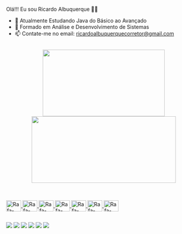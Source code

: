  Olá!!! Eu sou Ricardo Albuquerque 👋😎

- 🔭 Atualmente Estudando Java do Básico ao Avançado 
- 🌱 Formado em Análise e Desenvolvimento de Sistemas
- 📫 Contate-me no email: ricardoalbuquerquecorretor@gmail.com
  ##
  <div align="center">
  <a href="https://github.com/ricardoalbuquerquedev">
  <img height="180em" width= "330em" src="https://github-readme-stats.vercel.app/api?username=ricardoalbuquerquedev&show_icons=true&theme=dark&include_all_commits=true&count_private=true"/>
  <img height="180em" width= "390em" src="https://github-readme-stats.vercel.app/api/top-langs/?username=ricardoalbuquerquedev&layout=compact&langs_count=7&theme=highcontrast"/>
</div>
  
  ##
  <div style="display: inline_block"><br>

  <img align="center" alt="Rafa-Csharp" height="30" width="40" src="https://cdn.jsdelivr.net/gh/devicons/devicon/icons/java/java-original.svg" />
  <img align="center" alt="Rafa-Csharp" height="30" width="40" src="https://cdn.jsdelivr.net/gh/devicons/devicon/icons/intellij/intellij-original-wordmark.svg" />
  <img align="center" alt="Rafa-Csharp" height="30" width="40" src="https://cdn.jsdelivr.net/gh/devicons/devicon/icons/android/android-original.svg" />
  <img align="center" alt="Rafa-Csharp" height="30" width="40" src="https://cdn.jsdelivr.net/gh/devicons/devicon/icons/apple/apple-original.svg" />
  <img align="center" alt="Rafa-Csharp" height="30" width="40" src="https://cdn.jsdelivr.net/gh/devicons/devicon/icons/figma/figma-original.svg" />
  <img align="center" alt="Rafa-Csharp" height="30" width="40" src="https://cdn.jsdelivr.net/gh/devicons/devicon/icons/github/github-original-wordmark.svg" />
  <img align="center" alt="Rafa-Csharp" height="30" width="40" src="https://cdn.jsdelivr.net/gh/devicons/devicon/icons/git/git-original-wordmark.svg" />
</div> 
  
  ##     
  <div>
  <a href="https://www.youtube.com/channel/UC0y7ED58YVVW-7gOxWQyIGQ" target="_blank"><img src="https://img.shields.io/badge/YouTube-FF0000?style=for-the-badge&logo=youtube&logoColor=white" target="_blank"></a>
  <a href="https://www.instagram.com/instajoaopessoa/" target="_blank"><img src="https://img.shields.io/badge/-Instagram-%23E4405F?style=for-the-badge&logo=instagram&logoColor=white" target="_blank"></a>
 	<a href="https://twitter.com/instajoaopessoa" target="_blank"><img src="https://img.shields.io/badge/Twitter-1DA1F2?style=for-the-badge&logo=twitter&logoColor=white" target="_blank"></a>
 <a href="https://discord.com/channels/@me/935618534032175204" target="_blank"><img src="https://img.shields.io/badge/Discord-7289DA?style=for-the-badge&logo=discord&logoColor=white" target="_blank"></a> 
  <a href = "mailto:ricardoalbuquerquecorretor@gmail.com"><img src="https://img.shields.io/badge/-Gmail-%23333?style=for-the-badge&logo=gmail&logoColor=white" target="_blank"></a>
  <a href="https://www.linkedin.com/in/ricardo-albuquerquedev/" target="_blank"><img src="https://img.shields.io/badge/-LinkedIn-%230077B5?style=for-the-badge&logo=linkedin&logoColor=white" target="_blank"></a>     
  </div> 
  
 ##
  
